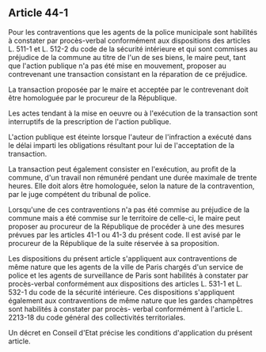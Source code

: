 Article 44-1
----
Pour les contraventions que les agents de la police municipale sont habilités à
constater par procès-verbal conformément aux dispositions des articles L. 511-1
et L. 512-2 du code de la sécurité intérieure et qui sont commises au préjudice
de la commune au titre de l'un de ses biens, le maire peut, tant que l'action
publique n'a pas été mise en mouvement, proposer au contrevenant une transaction
consistant en la réparation de ce préjudice.

La transaction proposée par le maire et acceptée par le contrevenant doit être
homologuée par le procureur de la République.

Les actes tendant à la mise en oeuvre ou à l'exécution de la transaction sont
interruptifs de la prescription de l'action publique.

L'action publique est éteinte lorsque l'auteur de l'infraction a exécuté dans le
délai imparti les obligations résultant pour lui de l'acceptation de la
transaction.

La transaction peut également consister en l'exécution, au profit de la commune,
d'un travail non rémunéré pendant une durée maximale de trente heures. Elle doit
alors être homologuée, selon la nature de la contravention, par le juge
compétent du tribunal de police.

Lorsqu'une de ces contraventions n'a pas été commise au préjudice de la commune
mais a été commise sur le territoire de celle-ci, le maire peut proposer au
procureur de la République de procéder à une des mesures prévues par les
articles 41-1 ou 41-3 du présent code. Il est avisé par le procureur de la
République de la suite réservée à sa proposition.

Les dispositions du présent article s'appliquent aux contraventions de même
nature que les agents de la ville de Paris chargés d'un service de police et les
agents de surveillance de Paris sont habilités à constater par procès-verbal
conformément aux dispositions des articles L. 531-1 et L. 532-1 du code de la
sécurité intérieure. Ces dispositions s'appliquent également aux contraventions
de même nature que les gardes champêtres sont habilités à constater par procès-
verbal conformément à l'article L. 2213-18 du code général des collectivités
territoriales.

Un décret en Conseil d'Etat précise les conditions d'application du présent
article.
